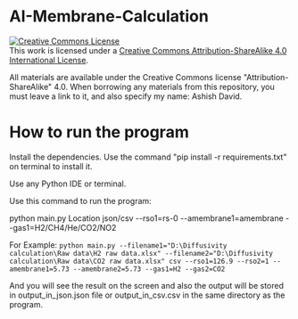 # AI-Membrane-Calculation

<a rel="license" href="http://creativecommons.org/licenses/by-sa/4.0/"><img alt="Creative Commons License" style="border-width:0" src="https://i.creativecommons.org/l/by-sa/4.0/88x31.png" /></a><br />This work is licensed under a <a rel="license" href="http://creativecommons.org/licenses/by-sa/4.0/">Creative Commons Attribution-ShareAlike 4.0 International License</a>.

All materials are available under the Creative Commons license "Attribution-ShareAlike" 4.0.
When borrowing any materials from this repository, you must leave a link to it, and also specify my name: Ashish David.


# How to run the program
Install the dependencies. Use the command "pip install -r requirements.txt" on terminal to install it.

Use any Python IDE or terminal.

Use this command to run the program:

python main.py Location json/csv --rso1=rs-0 --amembrane1=amembrane --gas1=H2/CH4/He/CO2/NO2

For Example: ```python main.py --filename1="D:\Diffusivity calculation\Raw data\H2 raw data.xlsx" --filename2="D:\Diffusivity calculation\Raw data\CO2 raw data.xlsx" csv --rso1=126.9 --rso2=1 --amembrane1=5.73 --amembrane2=5.73 --gas1=H2 --gas2=CO2```

And you will see the result on the screen and also the output will be stored in output_in_json.json file or output_in_csv.csv in the same directory as the program.
